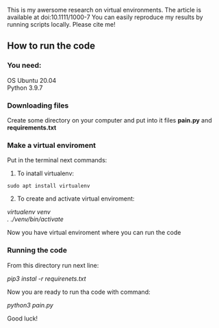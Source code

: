This is my awersome research on virtual environments. The article is available at doi:10.1111/1000-7 
You can easily reproduce my results by running scripts locally.
Please cite me!

## How to run the code

### You need:
OS Ubuntu 20.04  
Python 3.9.7

### Downloading files

Create some directory on your computer and put into it files **pain.py** and **requirements.txt**

### Make a virtual enviroment

Put in the terminal next commands:
1. To inatall virtualenv:  
  
```sudo apt install virtualenv```
  
2. To create and activate virtual enviroment:  
  
*virtualenv venv*  
*. ./venv/bin/activate*

Now you have virtual enviroment where you can run the code

### Running the code

From this directory run next line:

*pip3 instal -r requirenets.txt*

Now you are ready to run tha code with command:

*python3 pain.py*

Good luck!
